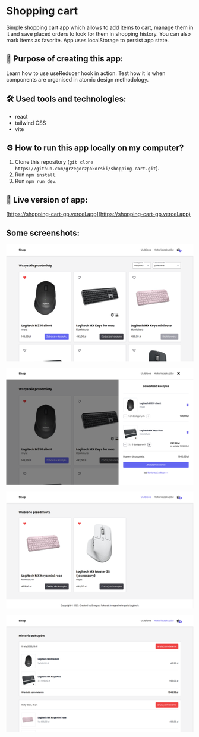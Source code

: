 # Shopping cart

Simple shopping cart app which allows to add items to cart, manage them in it and save placed orders to look for them in shopping history. You can also mark items as favorite. App uses localStorage to persist app state.

## 📍 Purpose of creating this app:

Learn how to use useReducer hook in action. Test how it is when components are organised in atomic design methodology.

## 🛠️ Used tools and technologies:

- react
- tailwind CSS
- vite

## ⚙️ How to run this app locally on my computer?

1. Clone this repository (`git clone https://github.com/grzegorzpokorski/shopping-cart.git`).
2. Run `npm install`.
3. Run `npm run dev`.

## 🔗 Live version of app:

[https://shopping-cart-gp.vercel.app](https://shopping-cart-gp.vercel.app)

## Some screenshots:

![](/mockups/1.png?raw=true "Home page")

![](/mockups/2.png?raw=true "Home page with open basket")

![](/mockups/3.png?raw=true "Page with favourite items")

![](/mockups/4.png?raw=true "Shopping history")
